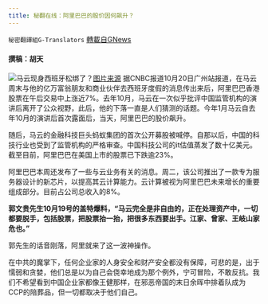 ```yaml
---
title: 秘翻在线：阿里巴巴的股价因何飙升？
---
```

`秘密翻譯組G-Translators` [轉載自GNews](https://gnews.org/zh-hans/1605917/)

#### 撰稿：胡天
![马云现身西班牙松绑了？](https://s.rfi.fr/media/display/3d9fd430-312c-11ec-81ce-005056a90284/w:1280/p:16x9/AP20161111592505%20%281%29.webp)[图片来源](https://s.rfi.fr/media/display/3d9fd430-312c-11ec-81ce-005056a90284/w:1280/p:16x9/AP20161111592505%20%281%29.webp)
据CNBC报道10月20日广州站报道，在马云周末与他的亿万富翁朋友和商业伙伴去西班牙度假的消息传出来后，阿里巴巴香港股票在午后交易中上涨近7%。去年10月，马云在一次似乎批评中国监管机构的演讲后离开了公众视野，此后，他的下落一直是人们猜测的话题。今年1月马云自去年10月的演讲后首次露面后，当天，阿里巴巴的股价飙升。

随后，马云的金融科技巨头蚂蚁集团的首次公开募股被喊停。自那以后，中国的科技行业也受到了监管机构的严格审查。中国科技公司的it估值蒸发了数十亿美元。截至目前，阿里巴巴在美国上市的股票已下跌逾23%。

阿里巴巴本周还发布了一些与云业务有关的消息。周二，该公司推出了一款专为服务器设计的新芯片，以提高其云计算能力。云计算被视为阿里巴巴未来增长的重要组成部分。目前占公司总收入的8%。

**郭文贵先生10月19号的盖特爆料，“马云完全是非自由的，正在处理资产中，一切都要脱手，包括股票，把股票抬一抬，把很多东西要出手。江家、曾家、王岐山家危也。”**

郭先生的话音刚落，阿里就来了这一波神操作。

在中共的魔掌下，任何企业家的人身安全和财产安全都没有保障，可悲的是，出于懦弱和贪婪，他们总是以为自己会侥幸地成为那个例外，宁可冒险，不敢反抗。我们不希望看到中国企业家都像王健那样，在邪恶帝国的末日余晖中排着队成为CCP的陪葬品，但一切都取决于他们自己。

